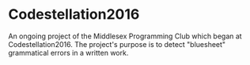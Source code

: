 # Codestellation2016
An ongoing project of the Middlesex Programming Club which began at Codestellation2016.
The project's purpose is to detect "bluesheet" grammatical errors in a written work.
